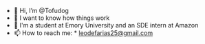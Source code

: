 - 👋 Hi, I’m @Tofudog
- 🎄 I want to know how things work
- 🌱 I'm a student at Emory University and an SDE intern at Amazon
- 📫 How to reach me: * leodefarias25@gmail.com
